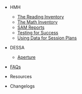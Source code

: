 <!-- _sidebar.md -->
- HMH
	- [The Reading Inventory](ri.md)
	- [The Math Inventory](mi.md)
	- [SAM Reports](sam.md)
	- [Testing for Success](success.md)
	- [Using Data for Session Plans](sessionplan.md)

- DESSA
	- [Aperture](dessa.md)

- [FAQs](faq.md)

- Resources

- Changelogs